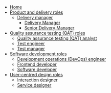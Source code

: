 * [Home](/)
* [Product and delivery roles]()
    * [Delivery manager](/delivery-manager/)
      * [Delivery Manager](/delivery-manager/DeliveryManager.md)
      * [Senior Delivery Manager](/delivery-manager/SeniorDeliveryManager.md)
* [Quality assurance testing (QAT) roles]()
    * [Quality assurance testing (QAT) analyst]()
    * [Test engineer]()
    * [Test manager]()
* [Software development roles]()
    * [Development operations (DevOps) engineer](/devops/)
    * [Frontend developer](/frontend-developer)
    * [Software developer](/software-developer/)
* [User-centred design roles]()
    * [Interaction designer](/interaction-designer/)
    * [Service designer](/service-designer/)
